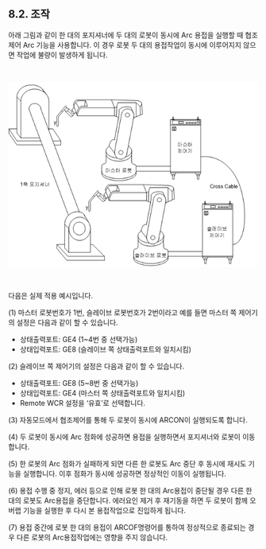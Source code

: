﻿## 8.2. 조작


아래 그림과 같이 한 대의 포지셔너에 두 대의 로봇이 동시에 Arc 용접을 실행할 때 협조제어 Arc 기능을 사용합니다. 이 경우 로봇 두 대의 용접작업이 동시에 이루어지지 않으면 작업에 불량이 발생하게 됩니다.  

 <Br>

![[그림 8-2] 협조제어 Arc용접기능 개념도 ](../_assets/8-2.png)

<br>

다음은 실제 적용 예시입니다.  

(1)	마스터 로봇번호가 1번, 슬레이브 로봇번호가 2번이라고 예를 들면 마스터 쪽 제어기의 설정은 다음과 같이 할 수 있습니다.  
 - 	상태출력포트: GE4 (1~4번 중 선택가능)
 - 	상태입력포트: GE8 (슬레이브 쪽 상태출력포트와 일치시킴)

(2)	슬레이브 쪽 제어기의 설정은 다음과 같이 할 수 있습니다.  
 - 	상태출력포트: GE8 (5~8번 중 선택가능)  
 -	상태입력포트: GE4 (마스터 쪽 상태출력포트와 일치시킴)  
 -	Remote WCR 설정을 ‘유효’로 선택합니다.  

(3)	자동모드에서 협조제어를 통해 두 로봇이 동시에 ARCON이 실행되도록 합니다.  

(4)	두 로봇이 동시에 Arc 점화에 성공하면 용접을 실행하면서 포지셔너와 로봇이 이동합니다.  

(5)	한 로봇의 Arc 점화가 실패하게 되면 다른 한 로봇도 Arc 중단 후 동시에 재시도 기능을 실행합니다. 이후 점화가 동시에 성공하면 정상적인 이동이 실행됩니다.  

(6)	용접 수행 중 정지, 에러 등으로 인해 로봇 한 대의 Arc용접이 중단될 경우 다른 한 대의 로봇도 Arc용접을 중단합니다. 에러요인 제거 후 재기동을 하면 두 로봇이 함께 오버랩 기능을 실행한 후 다시 본 용접작업으로 진입하게 됩니다.  

(7)	용접 중간에 로봇 한 대의 용접이 ARCOF명령어를 통하여 정상적으로 종료되는 경우 다른 로봇의 Arc용접작업에는 영향을 주지 않습니다.  

